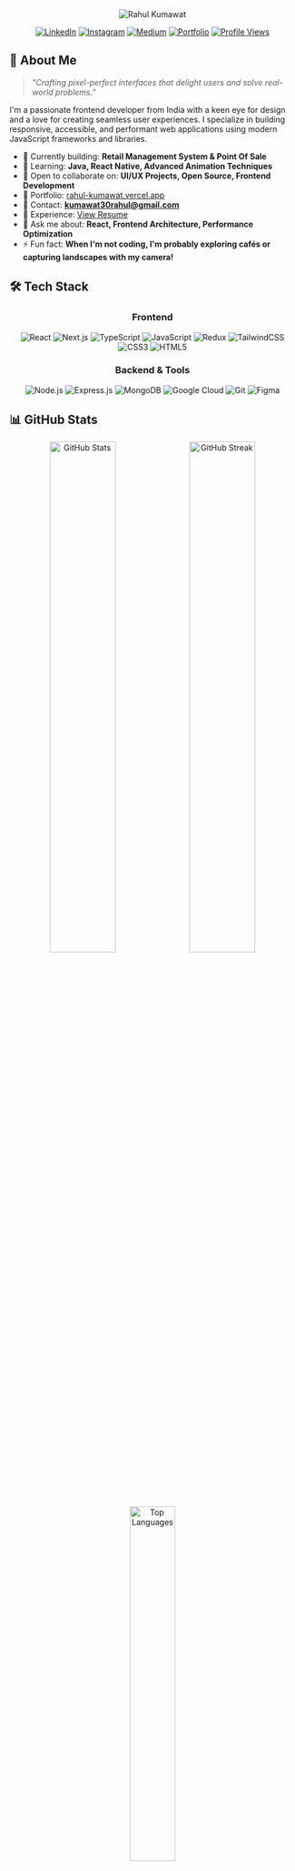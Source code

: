 <div align="center">  
<img src="https://capsule-render.vercel.app/api?type=waving&color=gradient&height=200&section=header&text=Rahul%20Kumawat&fontSize=50&fontAlignY=35&desc=Frontend%20Developer%20|%20React%20|%20MERN&descAlignY=55&animation=fadeIn" alt="Rahul Kumawat" />

[![LinkedIn](https://img.shields.io/badge/LinkedIn-%230077B5.svg?logo=linkedin&logoColor=white)](https://linkedin.com/in/kumawat30rahul)
[![Instagram](https://img.shields.io/badge/Instagram-%23E4405F.svg?logo=Instagram&logoColor=white)](https://instagram.com/rahulk_30)
[![Medium](https://img.shields.io/badge/Medium-%23000000.svg?logo=Medium&logoColor=white)](https://medium.com/@rahul005kumawat)
[![Portfolio](https://img.shields.io/badge/Portfolio-%23000000.svg?logo=firefox&logoColor=#FF7139)](https://rahul-kumawat.vercel.app/)
[![Profile Views](https://komarev.com/ghpvc/?username=kumawat30rahul&label=Profile%20Views&color=blueviolet&style=flat)](https://github.com/kumawat30rahul)

</div>

## 🚀 About Me

> *"Crafting pixel-perfect interfaces that delight users and solve real-world problems."*

I'm a passionate frontend developer from India with a keen eye for design and a love for creating seamless user experiences. I specialize in building responsive, accessible, and performant web applications using modern JavaScript frameworks and libraries.

- 🔭 Currently building: **Retail Management System & Point Of Sale**
- 🌱 Learning: **Java, React Native, Advanced Animation Techniques**
- 👯 Open to collaborate on: **UI/UX Projects, Open Source, Frontend Development**
- 💼 Portfolio: [rahul-kumawat.vercel.app](https://rahul-kumawat.vercel.app/)
- 📧 Contact: **kumawat30rahul@gmail.com**
- 📄 Experience: [View Resume](https://drive.google.com/file/d/1Anpm0gYts2Xs_IM1cUOdSn7BzfcaJPF-/view?usp=sharing)
- 💬 Ask me about: **React, Frontend Architecture, Performance Optimization**
- ⚡ Fun fact: **When I'm not coding, I'm probably exploring cafés or capturing landscapes with my camera!**

## 🛠️ Tech Stack

<div align="center">

### Frontend
![React](https://img.shields.io/badge/React-%2320232a.svg?style=for-the-badge&logo=react&logoColor=%2361DAFB)
![Next.js](https://img.shields.io/badge/Next.js-%23000000.svg?style=for-the-badge&logo=next.js&logoColor=white)
![TypeScript](https://img.shields.io/badge/TypeScript-%23007ACC.svg?style=for-the-badge&logo=typescript&logoColor=white)
![JavaScript](https://img.shields.io/badge/JavaScript-%23323330.svg?style=for-the-badge&logo=javascript&logoColor=%23F7DF1E)
![Redux](https://img.shields.io/badge/Redux-%23593d88.svg?style=for-the-badge&logo=redux&logoColor=white)
![TailwindCSS](https://img.shields.io/badge/TailwindCSS-%2338B2AC.svg?style=for-the-badge&logo=tailwind-css&logoColor=white)
![CSS3](https://img.shields.io/badge/CSS3-%231572B6.svg?style=for-the-badge&logo=css3&logoColor=white)
![HTML5](https://img.shields.io/badge/HTML5-%23E34F26.svg?style=for-the-badge&logo=html5&logoColor=white)

### Backend & Tools
![Node.js](https://img.shields.io/badge/Node.js-6DA55F?style=for-the-badge&logo=node.js&logoColor=white)
![Express.js](https://img.shields.io/badge/Express.js-%23404d59.svg?style=for-the-badge&logo=express&logoColor=%2361DAFB)
![MongoDB](https://img.shields.io/badge/MongoDB-%234ea94b.svg?style=for-the-badge&logo=mongodb&logoColor=white)
![Google Cloud](https://img.shields.io/badge/Google%20Cloud-%234285F4.svg?style=for-the-badge&logo=google-cloud&logoColor=white)
![Git](https://img.shields.io/badge/Git-%23F05033.svg?style=for-the-badge&logo=git&logoColor=white)
![Figma](https://img.shields.io/badge/Figma-%23F24E1E.svg?style=for-the-badge&logo=figma&logoColor=white)

</div>

## 📊 GitHub Stats

<div align="center">
  <img src="https://github-readme-stats.vercel.app/api?username=kumawat30rahul&theme=radical&hide_border=false&include_all_commits=true&count_private=true" alt="GitHub Stats" width="48%" />
  <img src="https://github-readme-streak-stats.herokuapp.com/?user=kumawat30rahul&theme=radical&hide_border=false" alt="GitHub Streak" width="48%" />
</div>

<div align="center">
  <img src="https://github-readme-stats.vercel.app/api/top-langs/?username=kumawat30rahul&theme=radical&hide_border=false&include_all_commits=true&count_private=true&layout=compact" alt="Top Languages" width="40%" />
</div>

## 🏆 GitHub Trophies
<div align="center">
  
![](https://github-profile-trophy.vercel.app/?username=kumawat30rahul&theme=radical&no-frame=false&no-bg=true&margin-w=4)

</div>

## 💻 Featured Projects

<div align="center">

[![Retail Management System](https://github-readme-stats.vercel.app/api/pin/?username=kumawat30rahul&repo=retail-management-system&theme=radical)](https://github.com/kumawat30rahul/retail-management-system)
[![Portfolio Website](https://github-readme-stats.vercel.app/api/pin/?username=kumawat30rahul&repo=portfolio&theme=radical)](https://github.com/kumawat30rahul/portfolio)

</div>


## 🎯 What I'm Working On

- 📱 Expanding my skills in mobile development with React Native
- 🧩 Building reusable component libraries for faster development
- 🌐 Exploring server-side rendering and static site generation techniques
- 🔍 Diving deeper into web accessibility and performance optimization

---

<div align="center">
  
### 💡 "Good code is its own best documentation." 💡

**Thanks for visiting my profile! Let's connect and build something amazing together.**

</div>
